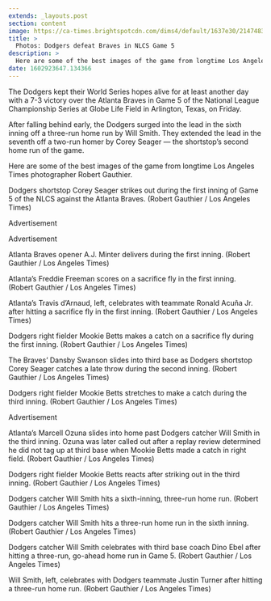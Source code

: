 ```yaml
--- 
extends: _layouts.post 
section: content 
image: https://ca-times.brightspotcdn.com/dims4/default/1637e30/2147483647/strip/true/crop/3456x1814+0+0/resize/1200x630!/quality/90/?url=https%3A%2F%2Fcalifornia-times-brightspot.s3.amazonaws.com%2F3d%2F1a%2F725d67974eaaa5bee33d3ee357b1%2Fla-photos-1staff-634198-sp-dodgers-8-rcg.JPG 
title: > 
  Photos: Dodgers defeat Braves in NLCS Game 5 
description: > 
  Here are some of the best images of the game from longtime Los Angeles Times photographer Robert Gauthier.Dodgers shortstop Corey Seager strikes out during the first inning of Game 5 of the NLCS against the Atlanta Braves.(Robert Gauthier / Los Angeles Times)AdvertisementAdvertisementAtlanta Braves opener A.J.(Robert Gauthier / Los Angeles Times)Will Smith, left, celebrates with Dodgers teammate Justin Turner after hitting a three-run home run.(Robert Gauthier / Los Angeles Times) 
date: 1602923647.134366 
--- 
```

The Dodgers kept their World Series hopes alive for at least another day with a 7-3 victory over the Atlanta Braves in Game 5 of the National League Championship Series at Globe Life Field in Arlington, Texas, on Friday.

After falling behind early, the Dodgers surged into the lead in the sixth inning off a three-run home run by Will Smith. They extended the lead in the seventh off a two-run homer by Corey Seager — the shortstop’s second home run of the game.

Here are some of the best images of the game from longtime Los Angeles Times photographer Robert Gauthier.

Dodgers shortstop Corey Seager strikes out during the first inning of Game 5 of the NLCS against the Atlanta Braves. (Robert Gauthier / Los Angeles Times)

Advertisement

Advertisement

Atlanta Braves opener A.J. Minter delivers during the first inning. (Robert Gauthier / Los Angeles Times)

Atlanta’s Freddie Freeman scores on a sacrifice fly in the first inning. (Robert Gauthier / Los Angeles Times)

Atlanta’s Travis d’Arnaud, left, celebrates with teammate Ronald Acuña Jr. after hitting a sacrifice fly in the first inning. (Robert Gauthier / Los Angeles Times)

Dodgers right fielder Mookie Betts makes a catch on a sacrifice fly during the first inning. (Robert Gauthier / Los Angeles Times)

The Braves’ Dansby Swanson slides into third base as Dodgers shortstop Corey Seager catches a late throw during the second inning. (Robert Gauthier / Los Angeles Times)

Dodgers right fielder Mookie Betts stretches to make a catch during the third inning. (Robert Gauthier / Los Angeles Times)

Advertisement

Atlanta’s Marcell Ozuna slides into home past Dodgers catcher Will Smith in the third inning. Ozuna was later called out after a replay review determined he did not tag up at third base when Mookie Betts made a catch in right field. (Robert Gauthier / Los Angeles Times)

Dodgers right fielder Mookie Betts reacts after striking out in the third inning. (Robert Gauthier / Los Angeles Times)

Dodgers catcher Will Smith hits a sixth-inning, three-run home run. (Robert Gauthier / Los Angeles Times)

Dodgers catcher Will Smith hits a three-run home run in the sixth inning. (Robert Gauthier / Los Angeles Times)

Dodgers catcher Will Smith celebrates with third base coach Dino Ebel after hitting a three-run, go-ahead home run in Game 5. (Robert Gauthier / Los Angeles Times)

Will Smith, left, celebrates with Dodgers teammate Justin Turner after hitting a three-run home run. (Robert Gauthier / Los Angeles Times)